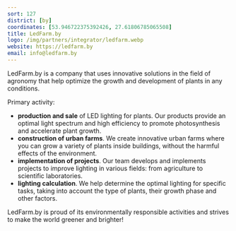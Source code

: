 ```yaml
---
sort: 127
district: [by]
coordinates: [53.946722375392426, 27.61806785065508]
title: LedFarm.by
logo: /img/partners/integrator/ledfarm.webp
website: https://ledfarm.by
email: info@ledfarm.by
---
```


LedFarm.by is a company that uses innovative solutions in the field of agronomy that help optimize the growth and development of plants in any conditions.

Primary activity:

* **production and sale** of LED lighting for plants. Our products provide an optimal light spectrum and high efficiency to promote photosynthesis and accelerate plant growth.
* **construction of urban farms**. We create innovative urban farms where you can grow a variety of plants inside buildings, without the harmful effects of the environment.
* **implementation of projects**. Our team develops and implements projects to improve lighting in various fields: from agriculture to scientific laboratories.
* **lighting calculation**. We help determine the optimal lighting for specific tasks, taking into account the type of plants, their growth phase and other factors.

LedFarm.by is proud of its environmentally responsible activities and strives to make the world greener and brighter!
